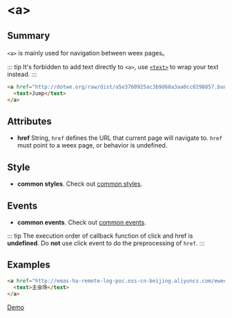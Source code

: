 # &lt;a&gt;

## Summary

`<a>` is mainly used for navigation between weex pages。

::: tip
It's forbidden to add text directly to `<a>`, use [`<text>`](./text.html) to wrap your text instead.
:::

```Html
<a href="http://dotwe.org/raw/dist/a5e3760925ac3b9d68a3aa0cc0298857.bundle.wx">
  <text>Jump</text>
</a>
```

## Attributes

* **href** String, `href` defines the URL that current page will navigate to. `href` must point to a weex page, or behavior is undefined.

## Style

* **common styles**. Check out [common styles](../styles/common-styles.html).

## Events

* **common events**. Check out [common events](../events/common-events.html).

::: tip
The execution order of callback function of click and href is **undefined**. Do **not** use click event to do the preprocessing of `href`.
:::

## Examples

```Html
<a href="http://emas-ha-remote-log-poc.oss-cn-beijing.aliyuncs.com/eweex/app/biz-docs-com-mod/upload/271ccdca-db41-423d-981c-c7c6751ba479/show_1.js">
  <text>主会场</text>
</a> 
```

[Demo](http://dotwe.org/vue/3b789771e48be92a70bd682f084b84b5)
